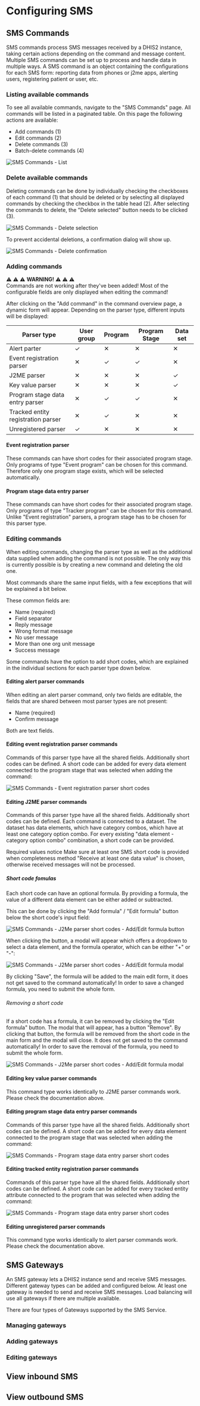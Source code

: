 # Configuring SMS
<!--DHIS2-SECTION-ID:sms-configuration-intro-->

## SMS Commands
<!--DHIS2-SECTION-ID:sms-configuration-commands-->

SMS commands process SMS messages received by a DHIS2 instance, taking certain
actions depending on the command and message content. Multiple SMS commands can
be set up to process and handle data in multiple ways. A SMS command is an
object containing the configurations for each SMS form: reporting data from
phones or j2me apps, alerting users, registering patient or user, etc.

### Listing available commands
<!--DHIS2-SECTION-ID:sms-configuration-commands-list-->

To see all available commands, navigate to the "SMS Commands" page.
All commands will be listed in a paginated table. On this page the following
actions are available:

* Add commands (1)
* Edit commands (2)
* Delete commands (3)
* Batch-delete commands (4)

![SMS Commands - List](resources/images/sms-configuration/commands-list.png)

### Delete available commands
<!--DHIS2-SECTION-ID:sms-configuration-commands-delete-->

Deleting commands can be done by individually checking the checkboxes of each
command (1) that should be deleted or by selecting all displayed commands by
checking the checkbox in the table head (2). After selecting the commands to
delete, the "Delete selected" button needs to be clicked (3).

![SMS Commands - Delete selection](resources/images/sms-configuration/commands-delete-selection.png)

To prevent accidental deletions, a confirmation dialog will show up.

![SMS Commands - Delete confirmation](resources/images/sms-configuration/commands-delete-confirmation.png)

### Adding commands
<!--DHIS2-SECTION-ID:sms-configuration-commands-add-->

&#9888; &#9888; &#9888; **WARNING!** &#9888; &#9888; &#9888;<br />
Commands are not working after they've been added!
Most of the configurable fields are only displayed when editing the command!

After clicking on the "Add command" in the command overview page, a dynamic
form will appear. Depending on the parser type, different inputs will be
displayed:

| Parser type | User group | Program | Program Stage | Data set |
|-|-|-|-|-|
| Alert parter | &#10003; | &#10005; | &#10005; | &#10005; |
| Event registration parser | &#10005; | &#10003; | &#10003; | &#10005; |
| J2ME parser | &#10005; | &#10005; | &#10005; | &#10003; |
| Key value parser | &#10005; | &#10005; | &#10005; | &#10003; |
| Program stage data entry parser | &#10005; | &#10003; | &#10003; | &#10005; |
| Tracked entity registration parser | &#10005; | &#10003; | &#10005; | &#10005; |
| Unregistered parser | &#10003; | &#10005; | &#10005; | &#10005; |

#### Event registration parser

These commands can have short codes for their associated program stage.
Only programs of type "Event program" can be chosen for this command.
Therefore only one program stage exists, which will be selected automatically.

#### Program stage data entry parser

These commands can have short codes for their associated program stage.
Only programs of type "Tracker program" can be chosen for this command.
Unlike "Event registration" parsers, a program stage has to be chosen for this
parser type.

### Editing commands
<!--DHIS2-SECTION-ID:sms-configuration-commands-edit-->

When editing commands, changing the parser type as well as the additional data
supplied when adding the command is not possible. The only way this is
currently possible is by creating a new command and deleting the old one.

Most commands share the same input fields, with a few exceptions that will be
explained a bit below.

These common fields are:

* Name (required)
* Field separator
* Reply message
* Wrong format message
* No user message
* More than one org unit message
* Success message

Some commands have the option to add short codes, which are explained in the
individual sections for each parser type down below.

#### Editing alert parser commands
<!--DHIS2-SECTION-ID:sms-configuration-commands-edit-alertparser-->

When editing an alert parser command, only two fields are editable, the fields
that are shared between most parser types are not present:

* Name (required)
* Confirm message

Both are text fields.

#### Editing event registration parser commands
<!--DHIS2-SECTION-ID:sms-configuration-commands-edit-parser-->

Commands of this parser type have all the shared fields.
Additionally short codes can be defined.
A short code can be added for every data element connected to the program stage
that was selected when adding the command:

![SMS Commands - Event registration parser short codes](resources/images/sms-configuration/commands-edit-eventregistrationparse-shortcodes.png)

#### Editing J2ME parser commands
<!--DHIS2-SECTION-ID:sms-configuration-commands-edit-parser-->

Commands of this parser type have all the shared fields.  Additionally short
codes can be defined.  Each command is connected to a dataset. The dataset has
data elements, which have category combos, which have at least one category
option combo. For every existing "data element - category option combo"
combination, a short code can be provided.

Required values notice Make sure at least one SMS short code is provided when
completeness method "Receive at least one data value" is chosen, otherwise
received messages will not be processed.

##### Short code fomulas

Each short code can have an optional formula. By providing a formula, the value
of a different data element can be either added or subtracted.

This can be done by clicking the "Add formula" / "Edit formula" button below
the short code's input field:

![SMS Commands - J2Me parser short codes - Add/Edit formula button](resources/images/sms-configuration/commands-edit-j2meparser-shortcodes-formulabutton.png)

When clicking the button, a modal will appear which offers a dropdown to select
a data element, and the formula operator, which can be either "+" or "-":

![SMS Commands - J2Me parser short codes - Add/Edit formula modal](resources/images/sms-configuration/commands-edit-j2meparser-shortcodes-formulamodal.png)

By clicking "Save", the formula will be added to the main edit form, it does
not get saved to the command automatically! In order to save a changed formula,
you need to submit the whole form.

###### Removing a short code

If a short code has a formula, it can be removed by clicking the "Edit formula"
button. The modal that will appear, has a button "Remove". By clicking that
button, the formula will be removed from the short code in the main form and
the modal will close. It does not get saved to the command automatically! In
order to save the removal of the formula, you need to submit the whole form.

![SMS Commands - J2Me parser short codes - Add/Edit formula modal](resources/images/sms-configuration/commands-edit-j2meparser-shortcodes-formulamodalremove.png)

#### Editing key value parser commands
<!--DHIS2-SECTION-ID:sms-configuration-commands-edit-parser-->

This command type works identically to J2ME parser commands work. Please check
the documentation above.

#### Editing program stage data entry parser commands
<!--DHIS2-SECTION-ID:sms-configuration-commands-edit-parser-->

Commands of this parser type have all the shared fields.  Additionally short
codes can be defined. A short code can be added for every data element
connected to the program stage that was selected when adding the command:

![SMS Commands - Program stage data entry parser short codes](resources/images/sms-configuration/commands-edit-programstagedataentryparser-shortcodes.png)

#### Editing tracked entity registration parser commands
<!--DHIS2-SECTION-ID:sms-configuration-commands-edit-parser-->

Commands of this parser type have all the shared fields.  Additionally short
codes can be defined. A short code can be added for every tracked entity
attribute connected to the program that was selected when adding the command:

![SMS Commands - Program stage data entry parser short codes](resources/images/sms-configuration/commands-edit-trackedentityregistrationparser-shortcodes.png)

#### Editing unregistered parser commands
<!--DHIS2-SECTION-ID:sms-configuration-commands-edit-parser-->

This command type works identically to alert parser commands work. Please check
the documentation above.

## SMS Gateways
<!--DHIS2-SECTION-ID:sms-configuration-gateways-->

An SMS gateway lets a DHIS2 instance send and receive SMS messages. Different
gateway types can be added and configured below. At least one gateway is needed
to send and receive SMS messages. Load balancing will use all gateways if there
are multiple available.

There are four types of Gateways supported by the SMS Service.

### Managing gateways
<!--DHIS2-SECTION-ID:sms-configuration-gateways-manage-->

### Adding gateways
<!--DHIS2-SECTION-ID:sms-configuration-gateways-add-->

### Editing gateways
<!--DHIS2-SECTION-ID:sms-configuration-gateways-edit-->

## View inbound SMS
<!--DHIS2-SECTION-ID:sms-configuration-inbound-->

## View outbound SMS
<!--DHIS2-SECTION-ID:sms-configuration-outbound-->
